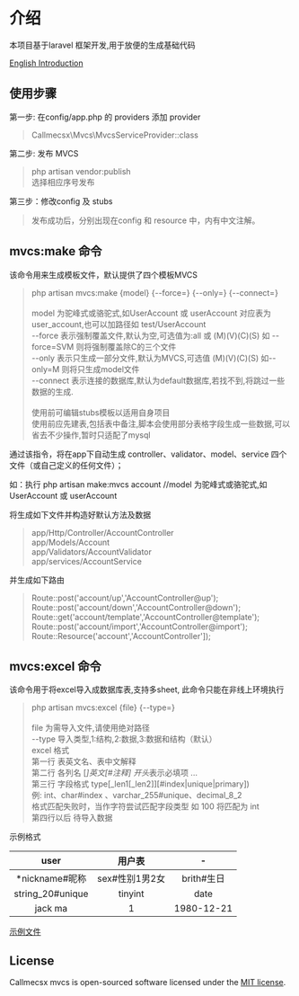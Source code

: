 
# 介绍

本项目基于laravel 框架开发,用于放便的生成基础代码

[English Introduction](./README_EN.md)

## 使用步骤

第一步: 在config/app.php 的 providers 添加 provider
> Callmecsx\Mvcs\MvcsServiceProvider::class

第二步: 发布 MVCS

> php artisan vendor:publish \
> 选择相应序号发布

第三步：修改config 及 stubs

> 发布成功后，分别出现在config 和 resource 中，内有中文注解。

## mvcs:make 命令

该命令用来生成模板文件，默认提供了四个模板MVCS

> php artisan mvcs:make {model} {--force=} {--only=} {--connect=} \
> \
> model 为驼峰式或骆驼式,如UserAccount 或 userAccount 对应表为 user_account,也可以加路径如 test/UserAccount \
> --force   表示强制覆盖文件,默认为空,可选值为:all 或 (M)(V)(C)(S) 如 --force=SVM 则将强制覆盖除C的三个文件 \
> --only    表示只生成一部分文件,默认为MVCS,可选值 (M)(V)(C)(S) 如--only=M 则将只生成model文件 \
> --connect 表示连接的数据库,默认为default数据库,若找不到,将跳过一些数据的生成. \
> \
> 使用前可编辑stubs模板以适用自身项目 \
> 使用前应先建表,包括表中备注,脚本会使用部分表格字段生成一些数据,可以省去不少操作,暂时只适配了mysql

通过该指令，将在app下自动生成 controller、validator、model、service 四个文件（或自己定义的任何文件）；

如：执行 php artisan make:mvcs account //model 为驼峰式或骆驼式,如UserAccount 或 userAccount

将生成如下文件并构造好默认方法及数据

> app/Http/Controller/AccountController \
> app/Models/Account \
> app/Validators/AccountValidator \
> app/services/AccountService

并生成如下路由

> Route::post('account/up','AccountController@up'); \
> Route::post('account/down','AccountController@down'); \
> Route::get('account/template','AccountController@template'); \
> Route::post('account/import','AccountController@import'); \
> Route::Resource('account','AccountController']);

## mvcs:excel 命令

该命令用于将excel导入成数据库表,支持多sheet, 此命令只能在非线上环境执行

> php artisan mvcs:excel {file} {--type=} \
> \
> file 为需导入文件,请使用绝对路径 \
> --type 导入类型,1:结构,2:数据,3:数据和结构（默认） \
> excel 格式 \
> 第一行 表英文名、表中文解释 \
> 第二行 各列名 [*]英文[#注释] 开头*表示必填项 ... \
> 第三行 字段格式  type[_len1[_len2]][#index|unique|primary]) \
> 例: int、char#index 、varchar_255#unique、decimal_8_2 \
> 格式匹配失败时，当作字符尝试匹配字段类型 如 100 将匹配为 int \
> 第四行以后 待导入数据

示例格式

user | 用户表 | -
:-:|:-:|:-:
*nickname#昵称|sex#性别1男2女|brith#生日
string_20#unique|tinyint|date
jack ma|1|1980-12-21

[示例文件](./example.xlsx)

## License

Callmecsx mvcs is open-sourced software licensed under the [MIT license](http://opensource.org/licenses/MIT).
